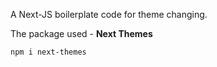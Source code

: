 A Next-JS boilerplate code for theme changing.

The package used - **Next Themes**
```bash
npm i next-themes
```
